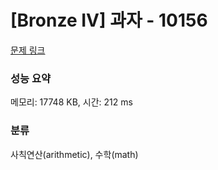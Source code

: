 # [Bronze IV] 과자 - 10156 

[문제 링크](https://www.acmicpc.net/problem/10156) 

### 성능 요약

메모리: 17748 KB, 시간: 212 ms

### 분류

사칙연산(arithmetic), 수학(math)

